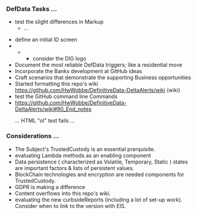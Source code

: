
### DefData Tasks ...

- test the slight differences in Markup
  - ...

* define an initial ID screen
* * * consider the DIG logo
* Document the most reliable DefData triggers; like a residential move
* Incorporate the Banks development at GitHub ideas
* Craft scenarios that demonstrate the supporting Business opportunities
* Started formatting this repo's wiki https://github.com/HwWobbe/DefinitiveData-DeltaAlerts/wiki (wiki)
* test the GitHub command line Commands 
* https://github.com/HwWobbe/DefinitiveData-DeltaAlerts/wiki#90_End_notes

<ol> ...
  HTML "ol" test fails
  ...
</ol>

### Considerations ...

* The Subject's TrustedCustody is an essential prerquisite.
* evaluating Lambda methods as an enabling component
* Data persistence ( characterized as Volatile, Temporary, Static ) states are important factors & lists of persistent values.
* BlockChain technologies and encryption are needed components for TrustedCustody.
* GDPR is making a difference
* Content overflows into this repo's wiki.
* evaluating the new curbsideReports (including a lot of set-up work).  Consider when to link to the version with ElS.
